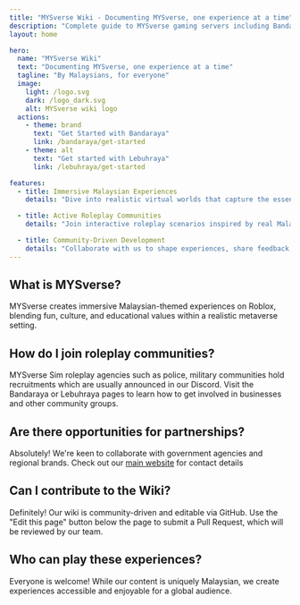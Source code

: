```yaml
---
title: "MYSverse Wiki - Documenting MYSverse, one experience at a time"
description: "Complete guide to MYSverse gaming servers including Bandaraya, Lebuhraya and more. By Malaysians, for everyone."
layout: home

hero:
  name: "MYSverse Wiki"
  text: "Documenting MYSverse, one experience at a time"
  tagline: "By Malaysians, for everyone"
  image:
    light: /logo.svg
    dark: /logo_dark.svg
    alt: MYSverse wiki logo
  actions:
    - theme: brand
      text: "Get Started with Bandaraya"
      link: /bandaraya/get-started
    - theme: alt
      text: "Get started with Lebuhraya"
      link: /lebuhraya/get-started

features:
  - title: Immersive Malaysian Experiences
    details: "Dive into realistic virtual worlds that capture the essence of Malaysia’s vibrant culture and communities."

  - title: Active Roleplay Communities
    details: "Join interactive roleplay scenarios inspired by real Malaysian government agencies and daily life."

  - title: Community-Driven Development
    details: "Collaborate with us to shape experiences, share feedback, and grow the MYSverse together."
---
```


## What is MYSverse?

MYSverse creates immersive Malaysian-themed experiences on Roblox, blending fun,
culture, and educational values within a realistic metaverse setting.

## How do I join roleplay communities?

MYSverse Sim roleplay agencies such as police, military communities hold recruitments which are usually announced in our Discord.
Visit the Bandaraya or Lebuhraya pages to learn how to get involved in businesses and other community groups.

## Are there opportunities for partnerships?

Absolutely! We're keen to collaborate with government agencies and regional brands.
Check out our [main website](https://mysver.se) for contact details

## Can I contribute to the Wiki?

Definitely! Our wiki is community-driven and editable via GitHub.
Use the "Edit this page" button below the page to submit a Pull Request, which will be reviewed by our team.

## Who can play these experiences?

Everyone is welcome! While our content is uniquely Malaysian, we create
experiences accessible and enjoyable for a global audience.
